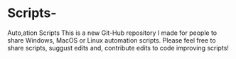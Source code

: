 # Scripts-
Auto,ation Scripts 
This is a new Git-Hub repository I made for people to share Windows, MacOS or Linux automation scripts.
Please feel free to share scripts, suggust edits and, contribute edits to code improving scripts!
